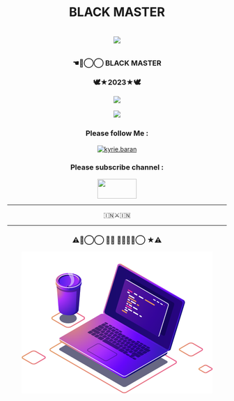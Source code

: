 <h1 align="center">BLACK MASTER
<p>
<img src= "https://camo.githubusercontent.com/71b837571c48af3aa60a73dbc9d5936aa359d78efbfa8a6743cbbbc16b80ef4d/68747470733a2f2f63646e2e646973636f72646170702e636f6d2f6174746163686d656e74732f3830353930323039333930363630383138362f3830353931333937323533353539303932322f74656e6f722e676966"/>
</p>
<h3 align="center">☚✮⃝⃝ BLACK MASTER</h4>
<h3 align="center">🕊️★2023★🕊️</h4> 
</p>
</p>
<div align="center">
  <img src=https://www.linkpicture.com/q/PicsArt_03-12-10.51.40.png>
<p>
<img src= "https://camo.githubusercontent.com/71b837571c48af3aa60a73dbc9d5936aa359d78efbfa8a6743cbbbc16b80ef4d/68747470733a2f2f63646e2e646973636f72646170702e636f6d2f6174746163686d656e74732f3830353930323039333930363630383138362f3830353931333937323533353539303932322f74656e6f722e676966"/>
</p>

<h3 align="left"͢✮⃝⃝ 𝐌𝐑 𝐉𝐈𝐍𝐍⃝ ★͢:</h3>

<h3 align="center">Please follow Me :</h3>
<p align="center">
<a href="https://instagram.com/mr__alvin_07?utm_medium=copy_link" target="blank"><img align="center" src="https://cdn.jsdelivr.net/npm/simple-icons@3.0.1/icons/instagram.svg" alt="kyrie.baran" height="50" width="60" /></a>
</p>

<h3 align="center">Please subscribe channel :</h4>
<p align="center">
<a href="https://youtube.com/channel/UCrSi_WwYSHVJ5fsrqFNUPZg" target="blank"><img align="center" src="https://upload.wikimedia.org/wikipedia/commons/thumb/e/e1/Logo_of_YouTube_%282015-2017%29.svg/1200px-Logo_of_YouTube_%282015-2017%29.svg.png" height="45" width="90" /></a>
</p>

--------
🇮🇳⚔️🇮🇳

<!--
**alvinbaby/alvinbaby** is a ✨ _special_ ✨ repository because its `README.md` (this file) appears on your GitHub profile.

Here are some ideas to get you started:

- 🔭 I’m currently working on ...
- 🌱 I’m currently learning ...
- 👯 I’m looking to collaborate on ...
- 🤔 I’m looking for help with ...
- 💬 Ask me about ...
- 📫 How to reach me: ...
- 😄 Pronouns: ...
- ⚡ Fun fact: ...
-->
----
### ⚠️✮⃝⃝ 𝐌𝐑 𝐉𝐈𝐍𝐍⃝ ★⚠️

<div align="center">
  <img src=computer-.png>
<p>
